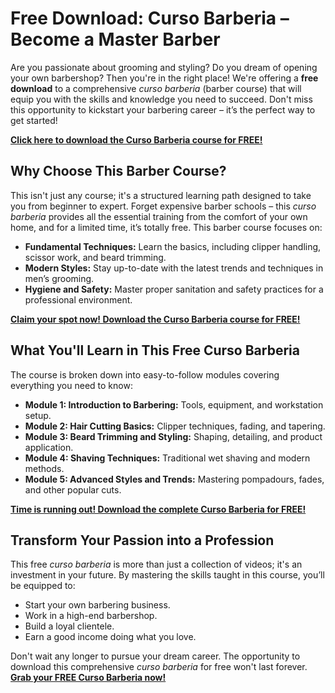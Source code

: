 # Free Download: Curso Barberia – Become a Master Barber

Are you passionate about grooming and styling? Do you dream of opening your own barbershop? Then you're in the right place! We're offering a **free download** to a comprehensive *curso barberia* (barber course) that will equip you with the skills and knowledge you need to succeed. Don't miss this opportunity to kickstart your barbering career – it’s the perfect way to get started!

[**Click here to download the Curso Barberia course for FREE!**](https://udemywork.com/curso-barberia)

## Why Choose This Barber Course?

This isn't just any course; it's a structured learning path designed to take you from beginner to expert. Forget expensive barber schools – this *curso barberia* provides all the essential training from the comfort of your own home, and for a limited time, it’s totally free. This barber course focuses on:

*   **Fundamental Techniques:** Learn the basics, including clipper handling, scissor work, and beard trimming.
*   **Modern Styles:** Stay up-to-date with the latest trends and techniques in men’s grooming.
*   **Hygiene and Safety:** Master proper sanitation and safety practices for a professional environment.

[**Claim your spot now! Download the Curso Barberia course for FREE!**](https://udemywork.com/curso-barberia)

## What You'll Learn in This Free Curso Barberia

The course is broken down into easy-to-follow modules covering everything you need to know:

*   **Module 1: Introduction to Barbering:** Tools, equipment, and workstation setup.
*   **Module 2: Hair Cutting Basics:** Clipper techniques, fading, and tapering.
*   **Module 3: Beard Trimming and Styling:** Shaping, detailing, and product application.
*   **Module 4: Shaving Techniques:** Traditional wet shaving and modern methods.
*   **Module 5: Advanced Styles and Trends:** Mastering pompadours, fades, and other popular cuts.

[**Time is running out! Download the complete Curso Barberia for FREE!**](https://udemywork.com/curso-barberia)

## Transform Your Passion into a Profession

This free *curso barberia* is more than just a collection of videos; it's an investment in your future. By mastering the skills taught in this course, you’ll be equipped to:

*   Start your own barbering business.
*   Work in a high-end barbershop.
*   Build a loyal clientele.
*   Earn a good income doing what you love.

Don't wait any longer to pursue your dream career. The opportunity to download this comprehensive *curso barberia* for free won't last forever. **[Grab your FREE Curso Barberia now!](https://udemywork.com/curso-barberia)**
